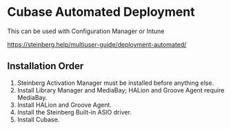 # Cubase Automated Deployment
This can be used with Configuration Manager or Intune

https://steinberg.help/multiuser-guide/deployment-automated/


## Installation Order

1.  Steinberg Activation Manager must be installed before anything else.
2.  Install Library Manager and MediaBay; HALion and Groove Agent require MediaBay.
3.  Install HALion and Groove Agent.
4.  Install the Steinberg Built-in ASIO driver.
5.  Install Cubase.

